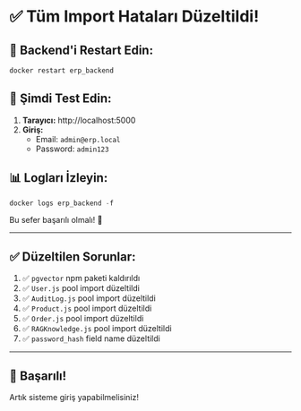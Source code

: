 # ✅ Tüm Import Hataları Düzeltildi!

## 🔄 Backend'i Restart Edin:

```powershell
docker restart erp_backend
```

## 🎯 Şimdi Test Edin:

1. **Tarayıcı:** http://localhost:5000
2. **Giriş:**
   - Email: `admin@erp.local` 
   - Password: `admin123`

## 📊 Logları İzleyin:

```powershell
docker logs erp_backend -f
```

Bu sefer başarılı olmalı! 🎉

---

## ✅ Düzeltilen Sorunlar:

1. ✅ `pgvector` npm paketi kaldırıldı
2. ✅ `User.js` pool import düzeltildi
3. ✅ `AuditLog.js` pool import düzeltildi
4. ✅ `Product.js` pool import düzeltildi
5. ✅ `Order.js` pool import düzeltildi
6. ✅ `RAGKnowledge.js` pool import düzeltildi
7. ✅ `password_hash` field name düzeltildi

---

## 🎉 Başarılı!

Artık sisteme giriş yapabilmelisiniz!

